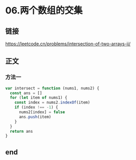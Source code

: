 # 06.两个数组的交集

## 链接

https://leetcode.cn/problems/intersection-of-two-arrays-ii/

## 正文

### 方法一

```js
var intersect = function (nums1, nums2) {
  const ans = []
  for (let item of nums1) {
    const index = nums2.indexOf(item)
    if (index !== -1) {
      nums2[index] = false
      ans.push(item)
    }
  }
  return ans
}
```

## end
